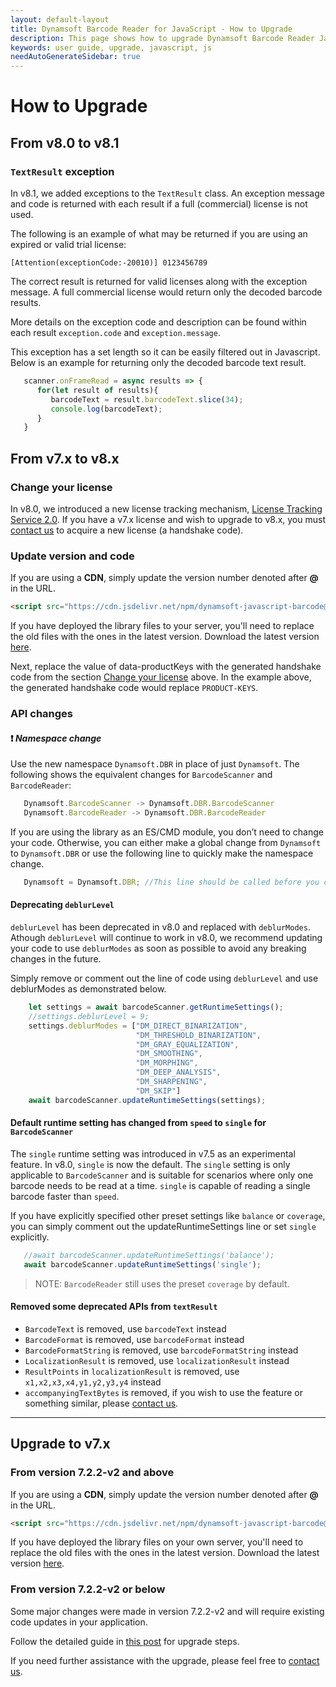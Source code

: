 ```yaml
---
layout: default-layout
title: Dynamsoft Barcode Reader for JavaScript - How to Upgrade
description: This page shows how to upgrade Dynamsoft Barcode Reader JavaScript SDK to the latest version.
keywords: user guide, upgrade, javascript, js
needAutoGenerateSidebar: true
---
```


# How to Upgrade

## From v8.0 to v8.1

### `TextResult` exception

In v8.1, we added exceptions to the `TextResult` class. An exception message and code is returned with each result if a full (commercial) license is not used. 

The following is an example of what may be returned if you are using an expired or valid trial license:

`[Attention(exceptionCode:-20010)] 0123456789`

The correct result is returned for valid licenses along with the exception message. A full commercial license would return only the decoded barcode results. 

More details on the exception code and description can be found within each result `exception.code` and `exception.message`.

This exception has a set length so it can be easily filtered out in Javascript. Below is an example for returning only the decoded barcode text result. 

```js
   scanner.onFrameRead = async results => {
      for(let result of results){
         barcodeText = result.barcodeText.slice(34);
         console.log(barcodeText);
      }
   }
```

## From v7.x to v8.x

### Change your license

In v8.0, we introduced a new license tracking mechanism, [License Tracking Service 2.0](https://www.dynamsoft.com/license-tracking/docs/about/index.html). If you have a v7.x license and wish to upgrade to v8.x, you must [contact us](https://www.dynamsoft.com/Company/Contact.aspx) to acquire a new license (a handshake code). 

### Update version and code

If you are using a **CDN**, simply update the version number denoted after **@** in the URL.

   ```html
   <script src="https://cdn.jsdelivr.net/npm/dynamsoft-javascript-barcode@8.0.0/dist/dbr.js" data-productKeys="PRODUCT-KEYS"></script>
   ```

If you have deployed the library files to your server, you'll need to replace the old files with the ones in the latest version. Download the latest version [here](https://www.dynamsoft.com/Downloads/Dynamic-Barcode-Reader-Download.aspx).

Next, replace the value of data-productKeys with the generated handshake code from the section [Change your license](#change-your-license) above. In the example above, the generated handshake code would replace `PRODUCT-KEYS`. 

### API changes

#### :exclamation: *Namespace change*

Use the new namespace `Dynamsoft.DBR` in place of just `Dynamsoft`. The following shows the equivalent changes for `BarcodeScanner` and `BarcodeReader`:

```js
   Dynamsoft.BarcodeScanner -> Dynamsoft.DBR.BarcodeScanner
   Dynamsoft.BarcodeReader -> Dynamsoft.DBR.BarcodeReader
```

If you are using the library as an ES/CMD module, you don’t need to change your code. Otherwise, you can either make a global change from `Dynamsoft` to `Dynamsoft.DBR` or use the following line to quickly make the namespace change.

```js
   Dynamsoft = Dynamsoft.DBR; //This line should be called before you call any other methods/properties of the library.
```

#### Deprecating `deblurLevel`

`deblurLevel` has been deprecated in v8.0 and replaced with `deblurModes`. Athough `deblurLevel` will continue to work in v8.0, we recommend updating your code to use `deblurModes` as soon as possible to avoid any breaking changes in the future.

Simply remove or comment out the line of code using `deblurLevel` and use deblurModes as demonstrated below.

```js
    let settings = await barcodeScanner.getRuntimeSettings();
    //settings.deblurLevel = 9;
    settings.deblurModes = ["DM_DIRECT_BINARIZATION",   
                            "DM_THRESHOLD_BINARIZATION", 
                            "DM_GRAY_EQUALIZATION",
                            "DM_SMOOTHING",
                            "DM_MORPHING",
                            "DM_DEEP_ANALYSIS",
                            "DM_SHARPENING",
                            "DM_SKIP"] 
    await barcodeScanner.updateRuntimeSettings(settings);
```

#### Default runtime setting has changed from `speed` to `single` for `BarcodeScanner`

The `single` runtime setting was introduced in v7.5 as an experimental feature. In v8.0, `single` is now the default. The `single` setting is only applicable to `BarcodeScanner` and is suitable for scenarios where only one barcode needs to be read at a time. `single` is capable of reading a single barcode faster than `speed`. 

If you have explicitly specified other preset settings like `balance` or `coverage`, you can simply comment out the updateRuntimeSettings line or set `single` explicitly. 

```js
   //await barcodeScanner.updateRuntimeSettings('balance');
   await barcodeScanner.updateRuntimeSettings('single');
```

> NOTE: `BarcodeReader` still uses the preset `coverage` by default.

#### Removed some deprecated APIs from `textResult`

* `BarcodeText` is removed, use `barcodeText` instead
* `BarcodeFormat` is removed, use `barcodeFormat` instead
* `BarcodeFormatString` is removed, use `barcodeFormatString` instead
* `LocalizationResult` is removed, use `localizationResult` instead
* `ResultPoints` in `localizationResult` is removed, use `x1,x2,x3,x4,y1,y2,y3,y4` instead
* `accompanyingTextBytes` is removed, if you wish to use the feature or something similar, please [contact us](https://www.dynamsoft.com/Company/Contact.aspx).

---

## Upgrade to v7.x

### From version 7.2.2-v2 and above

If you are using a **CDN**, simply update the version number denoted after **@** in the URL.

   ```html
   <script src="https://cdn.jsdelivr.net/npm/dynamsoft-javascript-barcode@7.6.0/dist/dbr.js" data-productKeys="PRODUCT-KEYS"></script>
   ```

If you have deployed the library files on your own server, you'll need to replace the old files with the ones in the latest version. Download the latest version [here](https://www.dynamsoft.com/Downloads/Dynamic-Barcode-Reader-Download.aspx).

### From version 7.2.2-v2 or below

Some major changes were made in version 7.2.2-v2 and will require existing code updates in your application.

Follow the detailed guide in [this post](https://www.dynamsoft.com/blog/insights/dynamsoft-barcode-reader-sdk-for-javascript-upgrade-from-v7-1-3-to-v7-2-2/) for upgrade steps. 

If you need further assistance with the upgrade, please feel free to [contact us](https://www.dynamsoft.com/Company/Contact.aspx).

